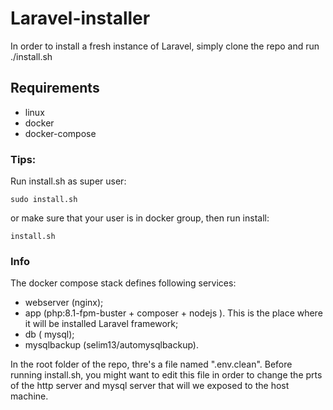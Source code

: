 # Laravel-installer

In order to install a fresh instance of Laravel, simply clone the repo and run ./install.sh

## Requirements
- linux
- docker
- docker-compose

### Tips:
Run install.sh as super user: 

```sudo install.sh```

or make sure that your user is in docker group, then run install:

```
install.sh
```

### Info

The docker compose stack defines following services:
- webserver (nginx);
- app (php:8.1-fpm-buster + composer + nodejs ). This is the place where it will be installed Laravel framework;
- db ( mysql);
- mysqlbackup (selim13/automysqlbackup).

In the root folder of the repo, thre's a file named ".env.clean". Before running install.sh, you might want to edit this file in order to change the prts of the http server and mysql server that will we exposed to the host machine.
